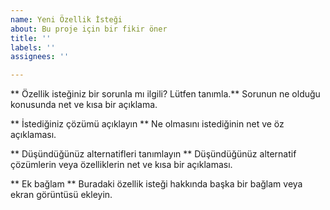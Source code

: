 ```yaml
---
name: Yeni Özellik İsteği
about: Bu proje için bir fikir öner
title: ''
labels: ''
assignees: ''

---
```


** Özellik isteğiniz bir sorunla mı ilgili? Lütfen tanımla.**
Sorunun ne olduğu konusunda net ve kısa bir açıklama. 

** İstediğiniz çözümü açıklayın **
Ne olmasını istediğinin net ve öz açıklaması.

** Düşündüğünüz alternatifleri tanımlayın **
Düşündüğünüz alternatif çözümlerin veya özelliklerin net ve kısa bir açıklaması.

** Ek bağlam **
Buradaki özellik isteği hakkında başka bir bağlam veya ekran görüntüsü ekleyin.
